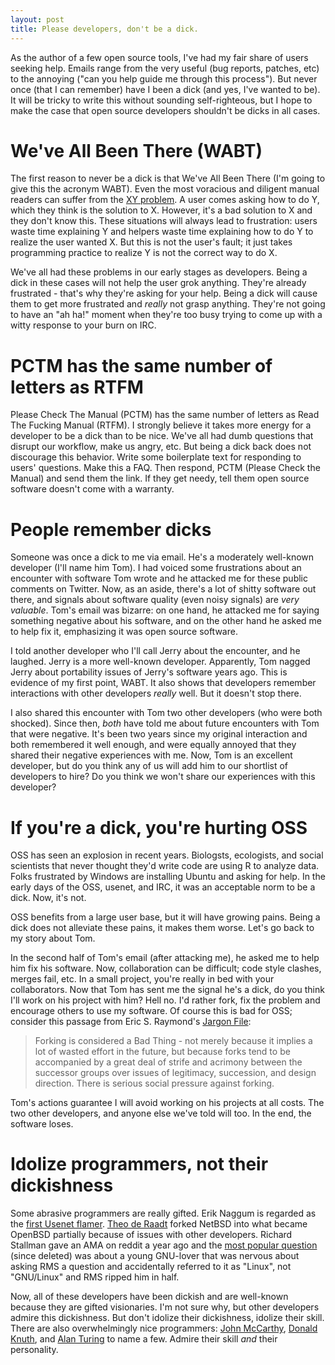 ```yaml
---
layout: post
title: Please developers, don't be a dick.
---
```


As the author of a few open source tools, I've had my fair share of
users seeking help. Emails range from the very useful (bug reports,
patches, etc) to the annoying ("can you help guide me through this
process"). But never once (that I can remember) have I been a dick
(and yes, I've wanted to be). It will be tricky to write this without
sounding self-righteous, but I hope to make the case that open source
developers shouldn't be dicks in all cases.

# We've All Been There (WABT)

The first reason to never be a dick is that We've All Been There (I'm
going to give this the acronym WABT). Even the most voracious and
diligent manual readers can suffer from the [XY
problem](http://www.perlmonks.org/?node_id=542341). A user comes
asking how to do Y, which they think is the solution to X. However,
it's a bad solution to X and they don't know this. These situations
will always lead to frustration: users waste time explaining Y and
helpers waste time explaining how to do Y to realize the user wanted
X. But this is not the user's fault; it just takes programming
practice to realize Y is not the correct way to do X.

We've all had these problems in our early stages as developers. Being
a dick in these cases will not help the user grok anything. They're
already frustrated - that's why they're asking for your help. Being a
dick will cause them to get more frustrated and *really* not grasp
anything. They're not going to have an "ah ha!" moment when they're
too busy trying to come up with a witty response to your burn on IRC.

# PCTM has the same number of letters as RTFM

Please Check The Manual (PCTM) has the same number of letters as Read
The Fucking Manual (RTFM). I strongly believe it takes more energy for
a developer to be a dick than to be nice. We've all had dumb questions
that disrupt our workflow, make us angry, etc. But being a dick back
does not discourage this behavior. Write some boilerplate text for
responding to users' questions. Make this a FAQ. Then respond, PCTM
(Please Check the Manual) and send them the link. If they get needy,
tell them open source software doesn't come with a warranty.

# People remember dicks

Someone was once a dick to me via email. He's a moderately well-known
developer (I'll name him Tom). I had voiced some frustrations about an
encounter with software Tom wrote and he attacked me for these public
comments on Twitter. Now, as an aside, there's a lot of shitty
software out there, and signals about software quality (even noisy
signals) are *very valuable*. Tom's email was bizarre: on one hand, he
attacked me for saying something negative about his software, and on
the other hand he asked me to help fix it, emphasizing it was open
source software.

I told another developer who I'll call Jerry about the encounter, and
he laughed. Jerry is a more well-known developer. Apparently, Tom
nagged Jerry about portability issues of Jerry's software years
ago. This is evidence of my first point, WABT. It also shows that
developers remember interactions with other developers *really*
well. But it doesn't stop there.

I also shared this encounter with Tom two other developers (who were
both shocked). Since then, *both* have told me about future encounters
with Tom that were negative. It's been two years since my original
interaction and both remembered it well enough, and were equally
annoyed that they shared their negative experiences with me. Now, Tom
is an excellent developer, but do you think any of us will add him to
our shortlist of developers to hire? Do you think we won't share our
experiences with this developer? 

# If you're a dick, you're hurting OSS

OSS has seen an explosion in recent years. Biologsts, ecologists, and
social scientists that never thought they'd write code are using R to
analyze data. Folks frustrated by Windows are installing Ubuntu and
asking for help. In the early days of the OSS, usenet, and IRC, it was
an acceptable norm to be a dick. Now, it's not.

OSS benefits from a large user base, but it will have growing
pains. Being a dick does not alleviate these pains, it makes them
worse. Let's go back to my story about Tom. 

In the second half of Tom's email (after attacking me), he asked me to
help him fix his software. Now, collaboration can be difficult; code
style clashes, merges fail, etc. In a small project, you're really in
bed with your collaborators. Now that Tom has sent me the signal he's
a dick, do you think I'll work on his project with him? Hell no. I'd
rather fork, fix the problem and encourage others to use my
software. Of course this is bad for OSS; consider this passage from
Eric S. Raymond's [Jargon
File](http://catb.org/jargon/html/F/forked.html):

> Forking is considered a Bad Thing - not merely because it implies a lot
of wasted effort in the future, but because forks tend to be
accompanied by a great deal of strife and acrimony between the
successor groups over issues of legitimacy, succession, and design
direction. There is serious social pressure against forking.

Tom's actions guarantee I will avoid working on his projects at all
costs. The two other developers, and anyone else we've told will
too. In the end, the software loses.

# Idolize programmers, not their dickishness

Some abrasive programmers are really gifted. Erik Naggum is regarded
as the [first Usenet
flamer](http://en.wikipedia.org/wiki/Erik_Naggum#Controversy). [Theo
de Raadt](http://en.wikipedia.org/wiki/Theo_de_raadt) forked NetBSD
into what became OpenBSD partially because of issues with other
developers. Richard Stallman gave an AMA on reddit a year ago and the
[most popular
question](http://www.reddit.com/r/gnu/comments/c8rrk/rms_ama/) (since
deleted) was about a young GNU-lover that was nervous about asking RMS
a question and accidentally referred to it as "Linux", not "GNU/Linux"
and RMS ripped him in half.

Now, all of these developers have been dickish and are well-known
because they are gifted visionaries. I'm not sure why, but other
developers admire this dickishness. But don't idolize their
dickishness, idolize their skill. There are also overwhelmingly nice
programmers: [John
McCarthy](http://en.wikipedia.org/wiki/John_McCarthy_(computer_scientist)),
[Donald Knuth](http://en.wikipedia.org/wiki/Donald_Knuth), and [Alan
Turing](http://en.wikipedia.org/wiki/Alan_Turing) to name a
few. Admire their skill *and* their personality.
